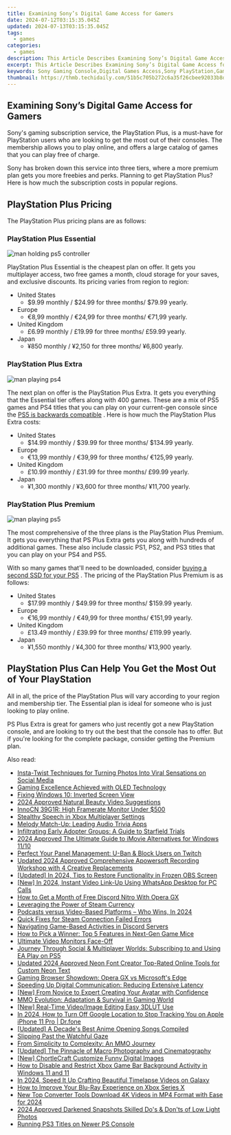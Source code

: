 ```yaml
---
title: Examining Sony’s Digital Game Access for Gamers
date: 2024-07-12T03:15:35.045Z
updated: 2024-07-13T03:15:35.045Z
tags:
  - games
categories:
  - games
description: This Article Describes Examining Sony’s Digital Game Access for Gamers
excerpt: This Article Describes Examining Sony’s Digital Game Access for Gamers
keywords: Sony Gaming Console,Digital Games Access,Sony PlayStation,Gamers' Insights,Video Game Upload,Gaming Digital Market,Sony Game Platform
thumbnail: https://thmb.techidaily.com/51b5c705b272c6a35f26cbee92033b8d25124b814164fccb1a1f598c30e520f7.jpg
---
```


## Examining Sony’s Digital Game Access for Gamers

 Sony's gaming subscription service, the PlayStation Plus, is a must-have for PlayStation users who are looking to get the most out of their consoles. The membership allows you to play online, and offers a large catalog of games that you can play free of charge.

 Sony has broken down this service into three tiers, where a more premium plan gets you more freebies and perks. Planning to get PlayStation Plus? Here is how much the subscription costs in popular regions.

## PlayStation Plus Pricing

The PlayStation Plus pricing plans are as follows:

### PlayStation Plus Essential
![man holding ps5 controller](https://static1.makeuseofimages.com/wordpress/wp-content/uploads/2023/09/man-holding-ps5-controller.jpg)

 PlayStation Plus Essential is the cheapest plan on offer. It gets you multiplayer access, two free games a month, cloud storage for your saves, and exclusive discounts. Its pricing varies from region to region:

* United States  
  * $9.99 monthly / $24.99 for three months/ $79.99 yearly.
* Europe  
  * €8,99 monthly / €24,99 for three months/ €71,99 yearly.
* United Kingdom  
  * £6.99 monthly / £19.99 for three months/ £59.99 yearly.
* Japan  
  * ¥850 monthly / ¥2,150 for three months/ ¥6,800 yearly.

### PlayStation Plus Extra
![man playing ps4](https://static1.makeuseofimages.com/wordpress/wp-content/uploads/2023/09/man-playing-ps4.jpg)

 The next plan on offer is the PlayStation Plus Extra. It gets you everything that the Essential tier offers along with 400 games. These are a mix of PS5 games and PS4 titles that you can play on your current-gen console since the [PS5 is backwards compatible](https://www.makeuseof.com/is-ps5-backward-compatible/) . Here is how much the PlayStation Plus Extra costs:

* United States  
  * $14.99 monthly / $39.99 for three months/ $134.99 yearly.
* Europe  
  * €13,99 monthly / €39,99 for three months/ €125,99 yearly.
* United Kingdom  
  * £10.99 monthly / £31.99 for three months/ £99.99 yearly.
* Japan  
  * ¥1,300 monthly / ¥3,600 for three months/ ¥11,700 yearly.

### PlayStation Plus Premium
![man playing ps5](https://static1.makeuseofimages.com/wordpress/wp-content/uploads/2023/09/man-playing-ps5.jpg)

 The most comprehensive of the three plans is the PlayStation Plus Premium. It gets you everything that PS Plus Extra gets you along with hundreds of additional games. These also include classic PS1, PS2, and PS3 titles that you can play on your PS4 and PS5.

 With so many games that'll need to be downloaded, consider [buying a second SSD for your PS5](https://www.makeuseof.com/you-should-buy-a-second-ps5-ssd-reasons-why/) . The pricing of the PlayStation Plus Premium is as follows:

* United States  
  * $17.99 monthly / $49.99 for three months/ $159.99 yearly.
* Europe  
  * €16,99 monthly / €49,99 for three months/ €151,99 yearly.
* United Kingdom  
  * £13.49 monthly / £39.99 for three months/ £119.99 yearly.
* Japan  
  * ¥1,550 monthly / ¥4,300 for three months/ ¥13,900 yearly.

## PlayStation Plus Can Help You Get the Most Out of Your PlayStation

 All in all, the price of the PlayStation Plus will vary according to your region and membership tier. The Essential plan is ideal for someone who is just looking to play online.

 PS Plus Extra is great for gamers who just recently got a new PlayStation console, and are looking to try out the best that the console has to offer. But if you're looking for the complete package, consider getting the Premium plan.


<ins class="adsbygoogle"
     style="display:block"
     data-ad-format="autorelaxed"
     data-ad-client="ca-pub-7571918770474297"
     data-ad-slot="1223367746"></ins>



<ins class="adsbygoogle"
     style="display:block"
     data-ad-client="ca-pub-7571918770474297"
     data-ad-slot="8358498916"
     data-ad-format="auto"
     data-full-width-responsive="true"></ins>



<span class="atpl-alsoreadstyle">Also read:</span>
<div><ul>
<li><a href="https://instagram-videos.techidaily.com/insta-twist-techniques-for-turning-photos-into-viral-sensations-on-social-media/"><u>Insta-Twist Techniques for Turning Photos Into Viral Sensations on Social Media</u></a></li>
<li><a href="https://games-able.techidaily.com/gaming-excellence-achieved-with-oled-technology/"><u>Gaming Excellence Achieved with OLED Technology</u></a></li>
<li><a href="https://network-issues.techidaily.com/fixing-windows-10-inverted-screen-view/"><u>Fixing Windows 10: Inverted Screen View</u></a></li>
<li><a href="https://extra-guidance.techidaily.com/2024-approved-natural-beauty-video-suggestions/"><u>2024 Approved  Natural Beauty Video Suggestions</u></a></li>
<li><a href="https://games-able.techidaily.com/innocn-39g1r-high-framerate-monitor-under-500/"><u>InnoCN 39G1R: High Framerate Monitor Under $500</u></a></li>
<li><a href="https://games-able.techidaily.com/stealthy-speech-in-xbox-multiplayer-settings/"><u>Stealthy Speech in Xbox Multiplayer Settings</u></a></li>
<li><a href="https://games-able.techidaily.com/melody-match-up-leading-audio-trivia-apps/"><u>Melody Match-Up: Leading Audio Trivia Apps</u></a></li>
<li><a href="https://games-able.techidaily.com/infiltrating-early-adopter-groups-a-guide-to-starfield-trials/"><u>Infiltrating Early Adopter Groups: A Guide to Starfield Trials</u></a></li>
<li><a href="https://video-creation-software.techidaily.com/2024-approved-the-ultimate-guide-to-imovie-alternatives-for-windows-1110/"><u>2024 Approved The Ultimate Guide to iMovie Alternatives for Windows 11/10</u></a></li>
<li><a href="https://games-able.techidaily.com/perfect-your-panel-management-u-ban-and-block-users-on-twitch/"><u>Perfect Your Panel Management: U-Ban & Block Users on Twitch</u></a></li>
<li><a href="https://audio-editing.techidaily.com/updated-2024-approved-comprehensive-apowersoft-recording-workshop-with-4-creative-replacements/"><u>Updated 2024 Approved Comprehensive Apowersoft Recording Workshop with 4 Creative Replacements</u></a></li>
<li><a href="https://screen-mirroring-recording.techidaily.com/updated-in-2024-tips-to-restore-functionality-in-frozen-obs-screen/"><u>[Updated] In 2024, Tips to Restore Functionality in Frozen OBS Screen</u></a></li>
<li><a href="https://visual-screen-recording.techidaily.com/new-in-2024-instant-video-link-up-using-whatsapp-desktop-for-pc-calls/"><u>[New] In 2024, Instant Video Link-Up  Using WhatsApp Desktop for PC Calls</u></a></li>
<li><a href="https://games-able.techidaily.com/how-to-get-a-month-of-free-discord-nitro-with-opera-gx/"><u>How to Get a Month of Free Discord Nitro With Opera GX</u></a></li>
<li><a href="https://games-able.techidaily.com/leveraging-the-power-of-steam-currency/"><u>Leveraging the Power of Steam Currency</u></a></li>
<li><a href="https://extra-approaches.techidaily.com/podcasts-versus-video-based-platforms-who-wins-in-2024/"><u>Podcasts versus Video-Based Platforms – Who Wins, In 2024</u></a></li>
<li><a href="https://games-able.techidaily.com/quick-fixes-for-steam-connection-failed-errors/"><u>Quick Fixes for Steam Connection Failed Errors</u></a></li>
<li><a href="https://games-able.techidaily.com/navigating-game-based-activities-in-discord-servers/"><u>Navigating Game-Based Activities in Discord Servers</u></a></li>
<li><a href="https://games-able.techidaily.com/how-to-pick-a-winner-top-5-features-in-next-gen-game-mice/"><u>How to Pick a Winner: Top 5 Features in Next-Gen Game Mice</u></a></li>
<li><a href="https://video-capture.techidaily.com/ultimate-video-monitors-face-off/"><u>Ultimate Video Monitors Face-Off</u></a></li>
<li><a href="https://games-able.techidaily.com/journey-through-social-and-multiplayer-worlds-subscribing-to-and-using-ea-play-on-ps5/"><u>Journey Through Social & Multiplayer Worlds: Subscribing to and Using EA Play on PS5</u></a></li>
<li><a href="https://video-creation-software.techidaily.com/updated-2024-approved-neon-font-creator-top-rated-online-tools-for-custom-neon-text/"><u>Updated 2024 Approved Neon Font Creator Top-Rated Online Tools for Custom Neon Text</u></a></li>
<li><a href="https://games-able.techidaily.com/gaming-browser-showdown-opera-gx-vs-microsofts-edge/"><u>Gaming Browser Showdown: Opera GX vs Microsoft's Edge</u></a></li>
<li><a href="https://games-able.techidaily.com/speeding-up-digital-communication-reducing-extensive-latency/"><u>Speeding Up Digital Communication: Reducing Extensive Latency</u></a></li>
<li><a href="https://some-knowledge.techidaily.com/new-from-novice-to-expert-creating-your-avatar-with-confidence/"><u>[New] From Novice to Expert  Creating Your Avatar with Confidence</u></a></li>
<li><a href="https://games-able.techidaily.com/mmo-evolution-adaptation-and-survival-in-gaming-world/"><u>MMO Evolution: Adaptation & Survival in Gaming World</u></a></li>
<li><a href="https://extra-support.techidaily.com/new-real-time-videoimage-editing-easy-3dlut-use/"><u>[New] Real-Time Video/Image Editing  Easy 3DLUT Use</u></a></li>
<li><a href="https://ios-location-track.techidaily.com/in-2024-how-to-turn-off-google-location-to-stop-tracking-you-on-apple-iphone-11-pro-drfone-by-drfone-virtual-ios/"><u>In 2024, How to Turn Off Google Location to Stop Tracking You on Apple iPhone 11 Pro | Dr.fone</u></a></li>
<li><a href="https://extra-hints.techidaily.com/updated-a-decades-best-anime-opening-songs-compiled/"><u>[Updated] A Decade's Best  Anime Opening Songs Compiled</u></a></li>
<li><a href="https://games-able.techidaily.com/slipping-past-the-watchful-gaze/"><u>Slipping Past the Watchful Gaze</u></a></li>
<li><a href="https://games-able.techidaily.com/from-simplicity-to-complexity-an-mmo-journey/"><u>From Simplicity to Complexity: An MMO Journey</u></a></li>
<li><a href="https://some-approaches.techidaily.com/updated-the-pinnacle-of-macro-photography-and-cinematography/"><u>[Updated] The Pinnacle of Macro Photography and Cinematography</u></a></li>
<li><a href="https://extra-lessons.techidaily.com/new-chortlecraft-customize-funny-digital-images/"><u>[New] ChortleCraft  Customize Funny Digital Images</u></a></li>
<li><a href="https://games-able.techidaily.com/how-to-disable-and-restrict-xbox-game-bar-background-activity-in-windows-11-and-11/"><u>How to Disable and Restrict Xbox Game Bar Background Activity in Windows 11 and 11</u></a></li>
<li><a href="https://extra-approaches.techidaily.com/in-2024-speed-it-up-crafting-beautiful-timelapse-videos-on-galaxy/"><u>In 2024, Speed It Up  Crafting Beautiful Timelapse Videos on Galaxy</u></a></li>
<li><a href="https://games-able.techidaily.com/how-to-improve-your-blu-ray-experience-on-xbox-series-x/"><u>How to Improve Your Blu-Ray Experience on Xbox Series X</u></a></li>
<li><a href="https://ai-video-tools.techidaily.com/new-top-converter-tools-download-4k-videos-in-mp4-format-with-ease-for-2024/"><u>New Top Converter Tools Download 4K Videos in MP4 Format with Ease for 2024</u></a></li>
<li><a href="https://screen-mirroring-recording.techidaily.com/2024-approved-darkened-snapshots-skilled-dos-and-donts-of-low-light-photos/"><u>2024 Approved  Darkened Snapshots  Skilled Do's & Don'ts of Low Light Photos</u></a></li>
<li><a href="https://games-able.techidaily.com/running-ps3-titles-on-newer-ps-console/"><u>Running PS3 Titles on Newer PS Console</u></a></li>
</ul></div>
